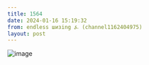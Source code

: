 ```yaml
---
title: 1564
date: 2024-01-16 15:19:32
from: endless шизing ⍼ (channel1162404975)
layout: post
---
```


![image](photos/photo_219@16-01-2024_15-19-32.jpg)


